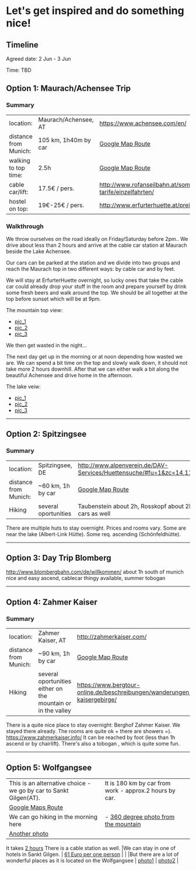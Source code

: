 # Let's get inspired and do something nice!

## Timeline

Agreed date: 2 Jun - 3 Jun

Time: TBD

## Option 1: Maurach/Achensee Trip

### Summary

| | | |
| ------------- | ------------- | ------------- |
| location: | Maurach/Achensee, AT | https://www.achensee.com/en/ |
| distance from Munich: | 105 km, 1h40m by car | [Google Map Route](https://www.google.com/maps/dir/Munich,+Germany/Rofan+Cable+Car+Company,+Achensee+Str.+10,+6212+Maurach,+Austria/@47.7672566,11.4828136,10z/data=!4m14!4m13!1m5!1m1!1s0x479e75f9a38c5fd9:0x10cb84a7db1987d!2m2!1d11.5819806!2d48.1351253!1m5!1m1!1s0x479d7e3860b62701:0x2075f35cecb1c082!2m2!1d11.75125!2d47.424499!5i1) |
| walking to top time: | 2.5h | [Google Map Route](https://www.google.com/maps/dir/47.4243035,11.7513384/AirRofan,+6212+Eben+am+Achensee,+Austria/@47.4349213,11.7598334,2988m/data=!3m1!1e3!4m9!4m8!1m0!1m5!1m1!1s0x479d7fced0cb27e1:0xd9aee93d219bbcbe!2m2!1d11.764385!2d47.4424235!3e2) |
| cable car/lift: | 17.5€ / pers. | http://www.rofanseilbahn.at/sommer/betrieb-tarife/einzelfahrten/ |
| hostel on top: | 19€-25€ / pers. | http://www.erfurterhuette.at/preise/ |

### Walkthrough

We throw ourselves on the road ideally on Friday/Saturday before 2pm.. We drive about less than 2 hours and arrive at the cable car station at Maurach beside the Lake Achensee. 

Our cars can be parked at the station and we divide into two groups and reach the Maurach top in two different ways: by cable car and by feet. 

We will stay at ErfurterHuette overnight, so lucky ones that take the cable car could already drop your stuff in the room and prepare yourself by drink some fresh beers and walk around the top. We should be all together at the top before sunset which will be at 9pm.

The mountain top view:
* [pic_1](https://500px.com/photo/171393787/view-down-to-achensee-by-james-thomas?ctx_page=4&from=search&ctx_q=achensee&ctx_type=market&ctx_sort=relevance)
* [pic_2](https://500px.com/photo/169166143/hiking-in-rofan-mountain-aeria-in-tyrol-austria-by-lacrimas?ctx_page=1&from=search&ctx_q=maurach&ctx_type=market&ctx_sort=pulse)
* [pic_3](https://500px.com/photo/171710107/panorama-by-patrick-hauser?ctx_page=2&from=search&ctx_q=achensee&ctx_type=market&ctx_sort=relevance)


We then get wasted in the night...

The next day get up in the morning or at noon depending how wasted we are. We can spend a bit time on the top and slowly walk down, it should not take more 2 hours downhill. After that we can either walk a bit along the beautiful Achensee and drive home in the afternoon.

The lake veiw:
* [pic_1](https://500px.com/photo/176716027/the-caribbean-feeling-in-austria-by-christian-hochwimmer?ctx_page=3&from=search&ctx_q=achensee&ctx_type=market&ctx_sort=relevance)
* [pic_2](https://500px.com/photo/204587943/what-a-wonderful-world-2-raw-image-by-keri?ctx_page=1&from=search&ctx_q=achensee&ctx_type=market&ctx_sort=pulse)
* [pic_3](https://500px.com/photo/143502725/nature-s-peace-by-keri?ctx_page=1&from=search&ctx_q=achensee&ctx_type=market&ctx_sort=pulse)

***



## Option 2: Spitzingsee

### Summary

| | | |
| ------------- | ------------- | ------------- |
| location: | Spitzingsee, DE | http://www.alpenverein.de/DAV-Services/Huettensuche/#fu=1&zc=14,11.87888,47.65851 |
| distance from Munich: | ~60 km, 1h by car | [Google Map Route](https://www.google.de/maps/dir/Tiroler+Pl.,+81545+M%C3%BCnchen/Spitzingsee/@47.8814712,11.5122603,10z/data=!3m1!4b1!4m13!4m12!1m5!1m1!1s0x479ddf1dfec8ae43:0xd5f1940e814cc32a!2m2!1d11.5642607!2d48.0958273!1m5!1m1!1s0x477627793bf2561d:0xef0d7d5a4b5b986!2m2!1d11.8851375!2d47.6635745) |
| Hiking | several oportunities | Taubenstein about 2h, Rosskopf about 2h. both have cable cars as well    |

There are multiple huts to stay overnight. Prices and rooms vary. Some are near the lake (Albert-Link Hütte). Some req. ascending (Schönfeldhütte).


***



## Option 3: Day Trip Blomberg

http://www.blombergbahn.com/de/willkommen/
about 1h south of munich
nice and easy ascend, cablecar thingy available, summer tobogan


***

## Option 4: Zahmer Kaiser

### Summary

| | | |
| ------------- | ------------- | ------------- |
| location: | Zahmer Kaiser, AT | http://zahmerkaiser.com/ |
| distance from Munich: | ~90 km, 1h by car | [Google Map Route](https://www.google.de/maps/dir/Tiroler+Platz,+Munich/Zahmer+Kaiser/@47.8681994,11.6451435,10z/data=!3m1!4b1!4m13!4m12!1m5!1m1!1s0x479ddf1dfec8ae43:0xd5f1940e814cc32a!2m2!1d11.5642607!2d48.0958273!1m5!1m1!1s0x0:0x43e894024bdbd950!2m2!1d12.287768!2d47.637728) |
| Hiking | several oportunities either on the mountain or in the valley | https://www.bergtour-online.de/beschreibungen/wanderungen-kaisergebirge/    |

There is a quite nice place to stay overnight: Berghof Zahmer Kaiser. We stayed there already. The rooms are quite ok + there are showers =). https://www.zahmerkaiser.info/ It can be reached by foot (less than 1h ascend or by chairlift). There's also a tobogan , which is quite some fun.

***
## Option 5: Wolfgangsee


| | | |
| ------------- | ------------- | ------------- |
| This is an alternative choice - we go by car to Sankt Gilgen(AT). | It is 180 km by car from work - approx.2 hours by car. | 
[Google Maps Route](https://goo.gl/maps/YbTR4PQvmWQ2) |
| We can go hiking in the morning here | - [360 degree photo from the mountain](https://www.google.de/maps/place/%D0%A6%D0%B2%D1%91%D0%BB%D1%8C%D1%84%D0%B5%D1%80%D1%85%D0%BE%D1%80%D0%BD/@47.7425461,13.3517113,3a,75y,40h,90t/data=!3m8!1e1!3m6!1s-CnRAPEHMDeE%2FV3ZXOD-iNuI%2FAAAAAAAAEEw%2FDOmO7PWtBxEtiZuTCPoHH-Yo0P5pQtCqQCLIB!2e4!3e11!6s%2F%2Flh3.googleusercontent.com%2F-CnRAPEHMDeE%2FV3ZXOD-iNuI%2FAAAAAAAAEEw%2FDOmO7PWtBxEtiZuTCPoHH-Yo0P5pQtCqQCLIB%2Fw203-h100-k-no-pi-0-ya339.5-ro-0-fo100%2F!7i7168!8i3584!4m12!1m6!3m5!1s0x4776baea490b943d:0x98f87fe45d0e80f!2sLueg+-+Austria+Jugendhotel+GmbH!8m2!3d47.7539923!4d13.372064!3m4!1s0x0:0xf838a1578d810f77!8m2!3d47.7425178!4d13.3514678!6m1!1e1?hl=ru) 
[Another photo](https://www.google.de/maps/@47.7434,13.352073,3a,75y,90t/am=t/data=!3m8!1e2!3m6!1s35196517!2e1!3e10!6s%2F%2Flh6.googleusercontent.com%2Fproxy%2F-Z8WloXBAx4GVKCwtOD6rbj4bdbg_wbpp9HcWentBZiSkUwBIu_xsSd7sV6-GiM1y26Y0T-th2O64onMAXQmPar_vy6ItQ%3Dw203-h126-k-no!7i1680!8i1050?hl=ru) |
It takes [2 hours](http://www.bergfex.com/sommer/st-gilgen-zwoelferhorn/touren/wandern/#/sommer/salzburg/touren/wanderung/7484,zwoelferhorn-st-gilgen-ueber-elferstein/)
There is a cable station as well.
|We can stay in one of hotels in Sankt Gilgen. | [61 Euro per one person](https://urlaub.check24.de/suche/angebot?regionId=837&cityId=5757&hotelId=40285&budget=&order=asc&hotelOnly=1&pageArea=hotelonly&offerSort=price&offerSortOrder=asc&regionSort=topregion&regionSortOrder=asc&hotelCategory=&airport=hotelOnly&recommendation=-&departureDate=2017-06-06&returnDate=2017-06-07&travelDuration=exact&adult=1&catering=breakfast&roomType=double&noRedirect=1) | |
|But there are a lot of wonderful places as it is located on the Wolfgangsee | [photo1](https://www.google.de/maps/@47.768632,13.3872443,3a,75y,90t/data=!3m8!1e2!3m6!1s-zlhtnWepKc4%2FV86oymsIpbI%2FAAAAAAAApJU%2FjYPEtgR9YNYLkG5yj_857JHDWjEm0qY6gCJkC!2e4!3e12!6s%2F%2Flh5.googleusercontent.com%2F-zlhtnWepKc4%2FV86oymsIpbI%2FAAAAAAAApJU%2FjYPEtgR9YNYLkG5yj_857JHDWjEm0qY6gCJkC%2Fw203-h114-k-no%2F!7i4896!8i2752?hl=ru) | [photo2](https://www.google.de/maps/place/5342+%D0%A4%D1%80%D0%B0%D0%BD%D1%86%D0%BE%D0%B7%D0%B5%D0%BD%D1%88%D0%B0%D0%BD%D1%86%D0%B5,+%D0%90%D0%B2%D1%81%D1%82%D1%80%D0%B8%D1%8F/@47.749569,13.387742,3a,75y,90t/data=!3m8!1e2!3m6!1s119416522!2e1!3e10!6s%2F%2Flh5.googleusercontent.com%2Fproxy%2FbLklIbSAGHoANciSoevEaHQX0gaQhXoiBLWijaHpxVVAFC1O6lu1mh9GLx6j9NAFKDQOovKfI8u8YLSgtn9gSLCms7xbWEA%3Dw203-h135-k-no!7i3872!8i2592!4m5!3m4!1s0x4776ba9237afd1a1:0x45b795817f051cbd!8m2!3d47.7472595!4d13.378939?hl=ru) |
 
